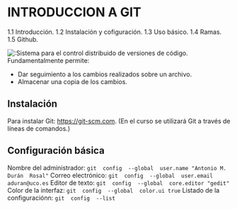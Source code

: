 # **INTRODUCCION A GIT**

1.1 Introducción.
1.2 Instalación y cofiguración.
1.3 Uso básico.
1.4 Ramas.
1.5 Github.


![ :Sistema para el control distribuido de versiones de código. Fundamentalmente permite:](https://www.redeszone.net/app/uploads/2013/03/Git-Logo.png?x=480)

 * Dar seguimiento a los cambios realizados sobre un archivo.
 * Almacenar una copia de los cambios.

## Instalación
Para instalar Git: https://git-scm.com.	(En el curso se utilizará Git a través de líneas de comandos.)

## Configuración básica
Nombre del administrador:
`git  config  --global  user.name "Antonio M. Durán  Rosal"`
Correo electrónico:
`git  config  --global  user.email  aduran@uco.es`
Editor de texto:
`git  config  --global  core.editor "gedit"`
Color de la interfaz:
`git  config  --global  color.ui true`
Listado de la configuraciónn:
`git  config  --list`
